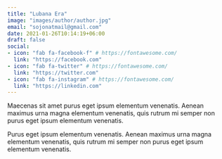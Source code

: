 ```yaml
---
title: "Lubana Era"
image: "images/author/author.jpg"
email: "sojonatmail@gmail.com"
date: 2021-01-26T10:14:19+06:00
draft: false
social:
- icon: "fab fa-facebook-f" # https://fontawesome.com/
  link: "https://facebook.com"
- icon: "fab fa-twitter" # https://fontawesome.com/
  link: "https://twitter.com"
- icon: "fab fa-instagram" # https://fontawesome.com/
  link: "https://linkedin.com"
---
```


Maecenas sit amet purus eget ipsum elementum venenatis. Aenean maximus urna magna elementum venenatis, quis rutrum mi semper non purus eget ipsum elementum venenatis.

Purus eget ipsum elementum venenatis. Aenean maximus urna magna elementum venenatis, quis rutrum mi semper non purus eget ipsum elementum venenatis.